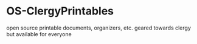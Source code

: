 # OS-ClergyPrintables
open source printable documents, organizers, etc. geared towards clergy but available for everyone
